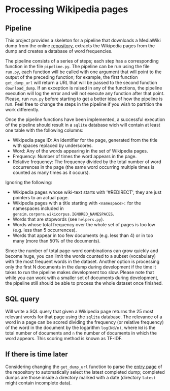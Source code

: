 # Processing Wikipedia pages
## Pipeline

This project provides a skeleton for a pipeline that downloads a MediaWiki dump from the online
[repository](https://dumps.wikimedia.org/enwiki/), extracts the Wikipedia pages from the dump and creates
a database of word frequencies.

The pipeline consists of a series of steps; each step has a corresponding function in the
file `pipeline.py`. The pipeline can be run using the file `run.py`, each function will be
called with one argument that will point to the output of the preceding function; for example,
the first function `get_dump_url` will return a URL that will be passed to the second function
`download_dump`. If an exception is raised in any of the functions, the pipeline execution will
log the error and will not execute any function after that point. Please, run `run.py` before
starting to get a better idea of how the pipeline is run. Feel free to change the steps in the
pipeline if you wish to partition the work differently.

Once the pipeline functions have been implemented, a successful execution of the pipeline should
result in a `sqlite` database wich will contain at least one table with the following columns:

- Wikipedia page ID: An identifier for the page, generated from the title with spaces replaced by underscores.
- Word: Any of the words appearing in the set of Wikipedia pages.
- Frequency: Number of times the word appears in the page.
- Relative frequency: The frequency divided by the total number of word occurrences in the page (the same word
  occurring multiple times is counted as many times as it occurs).
  
Ignoring the following:

- Wikipedia pages whose wiki-text starts with '#REDIRECT', they are just pointers to an actual page.
- Wikipedia pages with a title starting with `<namespace>:` for the namespaces included in
`gensim.corpora.wikicorpus.IGNORED_NAMESPACES`.
- Words that are stopwords (see `helpers.py`).
- Words whose total frequency over the whole set of pages is too low (e.g. less than 5 occurrences).
- Words that appear in too few documents (e.g. less than 4) or in too many (more than 50% of the documents).

Since the number of total page-word combinations can grow quickly and become huge, you can limit the words counted
to a subset (vocabulary) with the most frequent words in the dataset. Another option is processing only the first N
documents in the dump during development if the time it takes to run the pipeline makes development too slow. Please
note that while you can work with a smaller set of documents during development, the pipeline still should be able to
process the whole dataset once finished.

## SQL query

Will write a SQL query that given a Wikipedia page returns the 25 most relevant words for that page using the `sqlite`
database. The relevance of a word in a page can be scored dividing the frequency (or relative frequency) of the word in
the document by the logarithm `log(Nd/n)`, where `Nd` is the total number of documents and `n` the number of documents
in which the word appears. This scoring method is known as TF-IDF.

## If there is time later

Considering changing the `get_dump_url` function to parse the [entry page](https://dumps.wikimedia.org/enwiki/) of the
repository to automatically select the latest completed dump; completed dumps are those inside a directory marked
with a date (directory `latest` might contain incomplete data).
